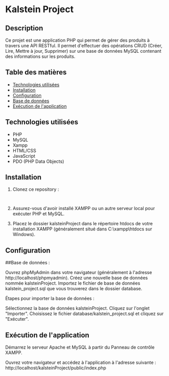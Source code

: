 # Kalstein Project

## Description

Ce projet est une application PHP qui permet de gérer des produits à travers une API RESTful. Il permet d'effectuer des opérations CRUD (Créer, Lire, Mettre à jour, Supprimer) sur une base de données MySQL contenant des informations sur les produits.

## Table des matières

- [Technologies utilisées](#technologies-utilisées)
- [Installation](#installation)
- [Configuration](#configuration)
- [Base de données](#base-de-données)
- [Exécution de l'application](#exécution-de-lapplication)


## Technologies utilisées

- PHP
- MySQL
- Xampp
- HTML/CSS
- JavaScript
- PDO (PHP Data Objects)

## Installation

1. Clonez ce repository :

   ```bash git clone https://github.com/votre-utilisateur/kalsteinProject.git
  
2. Assurez-vous d'avoir installé XAMPP ou un autre serveur local pour exécuter PHP et MySQL.
  
3. Placez le dossier kalsteinProject dans le répertoire htdocs de votre installation XAMPP (généralement situé dans C:\xampp\htdocs sur Windows).

## Configuration

##Base de données :

  Ouvrez phpMyAdmin dans votre navigateur (généralement à l'adresse http://localhost/phpmyadmin).
  Créez une nouvelle base de données nommée kalsteinProject.
  Importez le fichier de base de données kalstein_project.sql que vous trouverez dans le dossier database.

Étapes pour importer la base de données :

  Sélectionnez la base de données kalsteinProject.
  Cliquez sur l'onglet "Importer".
  Choisissez le fichier database/kalstein_project.sql et cliquez sur "Exécuter".
    
## Exécution de l'application

  Démarrez le serveur Apache et MySQL à partir du Panneau de contrôle XAMPP.

  Ouvrez votre navigateur et accédez à l'application à l'adresse suivante : http://localhost/kalsteinProject/public/index.php
  
    
